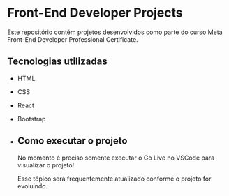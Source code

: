 # Front-End Developer Projects

Este repositório contém projetos desenvolvidos como parte do curso Meta Front-End Developer Professional Certificate.

## Tecnologias utilizadas

- HTML
- CSS
- React
- Bootstrap

- ## Como executar o projeto
  <p>No momento é preciso somente executar o Go Live no VSCode para visualizar o projeto!</p>
  <p>Esse tópico será frequentemente atualizado conforme o projeto for evoluindo.</p>
